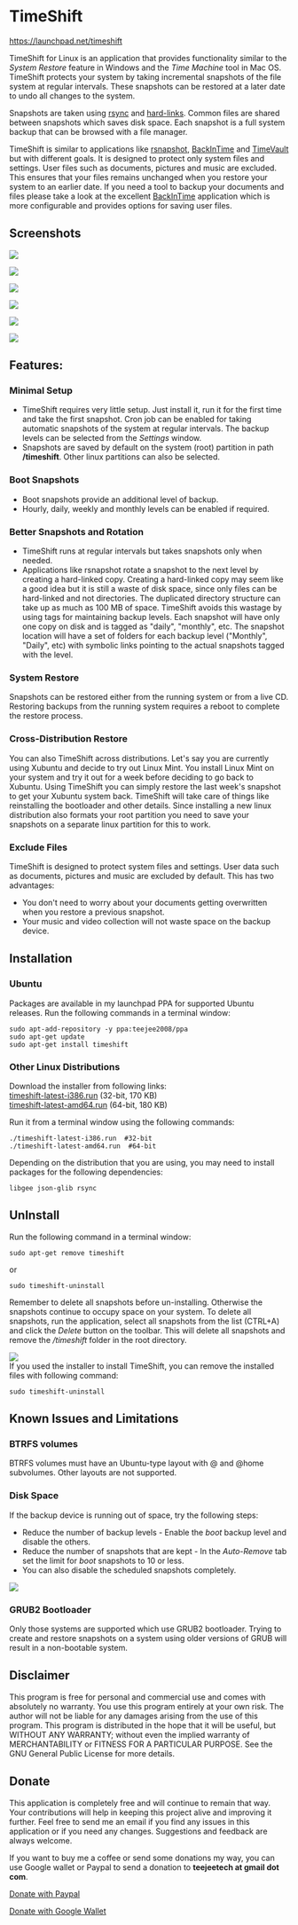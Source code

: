 # TimeShift

https://launchpad.net/timeshift

TimeShift for Linux is an application that provides functionality similar to the _System Restore_ feature in Windows and the _Time Machine_ tool in Mac OS. TimeShift protects your system by taking incremental snapshots of the file system at regular intervals. These snapshots can be restored at a later date to undo all changes to the system.   

Snapshots are taken using [rsync](http://rsync.samba.org/) and [hard-links](http://en.wikipedia.org/wiki/Hard_link). Common files are shared between snapshots which saves disk space. Each snapshot is a full system backup that can be browsed with a file manager.   

TimeShift is similar to applications like [rsnapshot](http://www.rsnapshot.org/), [BackInTime](https://github.com/bit-team/backintime) and [TimeVault](https://wiki.ubuntu.com/TimeVault) but with different goals. It is designed to protect only system files and settings. User files such as documents, pictures and music are excluded. This ensures that your files remains unchanged when you restore your system to an earlier date. If you need a tool to backup your documents and files please take a look at the excellent [BackInTime](http://backintime.le-web.org/) application which is more configurable and provides options for saving user files.  

## Screenshots
[![](http://3.bp.blogspot.com/-tViIIYtGIVk/VqJWGBwwv9I/AAAAAAAADKY/p6qdUPyD8Ug/s1600/Timeshift%2BRSYNC%2Bv1.7.6_055.png)](http://3.bp.blogspot.com/-tViIIYtGIVk/VqJWGBwwv9I/AAAAAAAADKY/p6qdUPyD8Ug/s1600/Timeshift%2BRSYNC%2Bv1.7.6_055.png)  

[![](http://1.bp.blogspot.com/-H59eRf950rU/VqJWFBjSTYI/AAAAAAAADKA/re-otOjxqbc/s1600/Settings_056.png)](http://1.bp.blogspot.com/-H59eRf950rU/VqJWFBjSTYI/AAAAAAAADKA/re-otOjxqbc/s1600/Settings_056.png)  

[![](http://3.bp.blogspot.com/-ixRtHJ-e_7I/VqJWFs36CYI/AAAAAAAADKM/QaN3VDF2jT8/s1600/Settings_057.png)](http://3.bp.blogspot.com/-ixRtHJ-e_7I/VqJWFs36CYI/AAAAAAAADKM/QaN3VDF2jT8/s1600/Settings_057.png)  

[![](http://2.bp.blogspot.com/-AXDmlVFhYhg/VqJWFyYmBJI/AAAAAAAADKQ/GKY4iqWNWts/s1600/Settings_058.png)](http://2.bp.blogspot.com/-AXDmlVFhYhg/VqJWFyYmBJI/AAAAAAAADKQ/GKY4iqWNWts/s1600/Settings_058.png)   

[![](http://4.bp.blogspot.com/-2XB9AIiAh2U/VqJWFIF2nGI/AAAAAAAADKI/v-O2xERMueY/s1600/Restore_059.png)](http://4.bp.blogspot.com/-2XB9AIiAh2U/VqJWFIF2nGI/AAAAAAAADKI/v-O2xERMueY/s1600/Restore_059.png)  

[![](http://2.bp.blogspot.com/-IaiAmmrrhbs/VqJWFKLBupI/AAAAAAAADKE/TfslgQ74IPk/s1600/Restore_060.png)](http://2.bp.blogspot.com/-IaiAmmrrhbs/VqJWFKLBupI/AAAAAAAADKE/TfslgQ74IPk/s1600/Restore_060.png)  

## Features:
### Minimal Setup

*   TimeShift requires very little setup. Just install it, run it for the first time and take the first snapshot. Cron job can be enabled for taking automatic snapshots of the system at regular intervals. The backup levels can be selected from the _Settings_ window.
*   Snapshots are saved by default on the system (root) partition in path **/timeshift**. Other linux partitions can also be selected.

### Boot Snapshots

*   Boot snapshots provide an additional level of backup.
*   Hourly, daily, weekly and monthly levels can be enabled if required.

### Better Snapshots and Rotation

*   TimeShift runs at regular intervals but takes snapshots only when needed.
*   Applications like rsnapshot rotate a snapshot to the next level by creating a hard-linked copy. Creating a hard-linked copy may seem like a good idea but it is still a waste of disk space, since only files can be hard-linked and not directories. The duplicated directory structure can take up as much as 100 MB of space. TimeShift avoids this wastage by using tags for maintaining backup levels. Each snapshot will have only one copy on disk and is tagged as "daily", "monthly", etc. The snapshot location will have a set of folders for each backup level ("Monthly", "Daily", etc) with symbolic links pointing to the actual snapshots tagged with the level.

### System Restore
Snapshots can be restored either from the running system or from a live CD. Restoring backups from the running system requires a reboot to complete the restore process.  
### Cross-Distribution Restore
You can also TimeShift across distributions. Let's say you are currently using Xubuntu and decide to try out Linux Mint. You install Linux Mint on your system and try it out for a week before deciding to go back to Xubuntu. Using TimeShift you can simply restore the last week's snapshot to get your Xubuntu system back. TimeShift will take care of things like reinstalling the bootloader and other details. Since installing a new linux distribution also formats your root partition you need to save your snapshots on a separate linux partition for this to work.
### Exclude Files
TimeShift is designed to protect system files and settings. User data such as documents, pictures and music are excluded by default. This has two advantages:  

*   You don't need to worry about your documents getting overwritten when you restore a previous snapshot.
*   Your music and video collection will not waste space on the backup device.

## Installation

### Ubuntu
Packages are available in my launchpad PPA for supported Ubuntu releases. Run the following commands in a terminal window:

    sudo apt-add-repository -y ppa:teejee2008/ppa
    sudo apt-get update
    sudo apt-get install timeshift

### Other Linux Distributions
Download the installer from following links:  
[timeshift-latest-i386.run](http://dl.dropbox.com/u/67740416/linux/timeshift-latest-i386.run?dl=1) (32-bit, 170 KB)  
[timeshift-latest-amd64.run](http://dl.dropbox.com/u/67740416/linux/timeshift-latest-amd64.run?dl=1) (64-bit, 180 KB)    

Run it from a terminal window using the following commands:  

    ./timeshift-latest-i386.run  #32-bit
    ./timeshift-latest-amd64.run  #64-bit

Depending on the distribution that you are using, you may need to install packages for the following dependencies:  

    libgee json-glib rsync

## UnInstall

Run the following command in a terminal window:  

    sudo apt-get remove timeshift

or  

    sudo timeshift-uninstall

Remember to delete all snapshots before un-installing. Otherwise the snapshots continue to occupy space on your system.  To delete all snapshots, run the application, select all snapshots from the list (CTRL+A) and click the _Delete_ button on the toolbar. This will delete all snapshots and remove the _/timeshift_ folder in the root directory.    

[![](http://3.bp.blogspot.com/-2Ry_OvakBIw/UmNrdxoiRKI/AAAAAAAABH4/yaEuwCT3trA/s320/delete.png)](http://3.bp.blogspot.com/-2Ry_OvakBIw/UmNrdxoiRKI/AAAAAAAABH4/yaEuwCT3trA/s1600/delete.png)  
If you used the installer to install TimeShift, you can remove the installed files with following command:  

    sudo timeshift-uninstall

## Known Issues and Limitations

### BTRFS volumes
BTRFS volumes must have an Ubuntu-type layout with @ and @home subvolumes. Other layouts are not supported.  
### Disk Space
If the backup device is running out of space, try the following steps:  

*   Reduce the number of backup levels - Enable the _boot_ backup level and disable the others.
*   Reduce the number of snapshots that are kept - In the _Auto-Remove_ tab set the limit for _boot_ snapshots to 10 or less.
*   You can also disable the scheduled snapshots completely.

[![](http://4.bp.blogspot.com/-y0dracHFgGI/UmNpZn8g7hI/AAAAAAAABHw/Itao7TivCpU/s320/Settings.png)](http://4.bp.blogspot.com/-y0dracHFgGI/UmNpZn8g7hI/AAAAAAAABHw/Itao7TivCpU/s1600/Settings.png)    

### GRUB2 Bootloader
Only those systems are supported which use GRUB2 bootloader. Trying to create and restore snapshots on a system using older versions of GRUB will result in a non-bootable system.  

## Disclaimer

This program is free for personal and commercial use and comes with absolutely no warranty. You use this program entirely at your own risk. The author will not be liable for any damages arising from the use of this program. This program is distributed in the hope that it will be useful, but WITHOUT ANY WARRANTY; without even the implied warranty of MERCHANTABILITY or FITNESS FOR A PARTICULAR PURPOSE. See the GNU General Public License for more details.   

## Donate

This application is completely free and will continue to remain that way. Your contributions will help in keeping this project alive and improving it further. Feel free to send me an email if you find any issues in this application or if you need any changes. Suggestions and feedback are always welcome.

If you want to buy me a coffee or send some donations my way, you can use Google wallet or Paypal to send a donation to **teejeetech at gmail dot com**.  

[Donate with Paypal](https://www.paypal.com/cgi-bin/webscr?business=teejeetech@gmail.com&cmd=_xclick&currency_code=USD&amount=10&item_name=Timeshift%20Donation)

[Donate with Google Wallet](https://support.google.com/mail/answer/3141103?hl=en)
